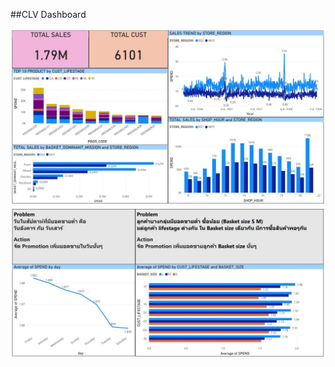 ##CLV Dashboard

![CLV_Dashboard_1](https://github.com/Ssureeporn/BADS7105_CRM/blob/main/Assignment01_CLV_Dashboard/01_CLV_Dashboard_1.JPG)
![CLV_Dashboard_1](https://github.com/Ssureeporn/BADS7105_CRM/blob/main/Assignment01_CLV_Dashboard/01_CLV_Dashboard_2.JPG)
